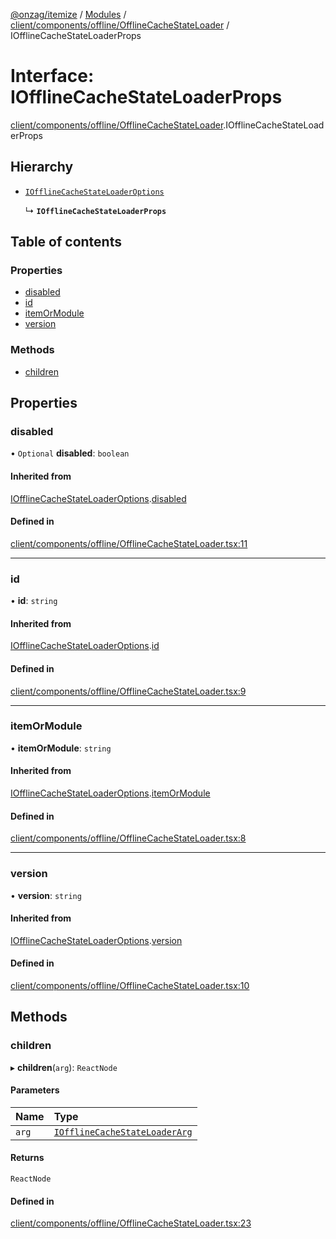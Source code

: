 [@onzag/itemize](../README.md) / [Modules](../modules.md) / [client/components/offline/OfflineCacheStateLoader](../modules/client_components_offline_OfflineCacheStateLoader.md) / IOfflineCacheStateLoaderProps

# Interface: IOfflineCacheStateLoaderProps

[client/components/offline/OfflineCacheStateLoader](../modules/client_components_offline_OfflineCacheStateLoader.md).IOfflineCacheStateLoaderProps

## Hierarchy

- [`IOfflineCacheStateLoaderOptions`](client_components_offline_OfflineCacheStateLoader.IOfflineCacheStateLoaderOptions.md)

  ↳ **`IOfflineCacheStateLoaderProps`**

## Table of contents

### Properties

- [disabled](client_components_offline_OfflineCacheStateLoader.IOfflineCacheStateLoaderProps.md#disabled)
- [id](client_components_offline_OfflineCacheStateLoader.IOfflineCacheStateLoaderProps.md#id)
- [itemOrModule](client_components_offline_OfflineCacheStateLoader.IOfflineCacheStateLoaderProps.md#itemormodule)
- [version](client_components_offline_OfflineCacheStateLoader.IOfflineCacheStateLoaderProps.md#version)

### Methods

- [children](client_components_offline_OfflineCacheStateLoader.IOfflineCacheStateLoaderProps.md#children)

## Properties

### disabled

• `Optional` **disabled**: `boolean`

#### Inherited from

[IOfflineCacheStateLoaderOptions](client_components_offline_OfflineCacheStateLoader.IOfflineCacheStateLoaderOptions.md).[disabled](client_components_offline_OfflineCacheStateLoader.IOfflineCacheStateLoaderOptions.md#disabled)

#### Defined in

[client/components/offline/OfflineCacheStateLoader.tsx:11](https://github.com/onzag/itemize/blob/a24376ed/client/components/offline/OfflineCacheStateLoader.tsx#L11)

___

### id

• **id**: `string`

#### Inherited from

[IOfflineCacheStateLoaderOptions](client_components_offline_OfflineCacheStateLoader.IOfflineCacheStateLoaderOptions.md).[id](client_components_offline_OfflineCacheStateLoader.IOfflineCacheStateLoaderOptions.md#id)

#### Defined in

[client/components/offline/OfflineCacheStateLoader.tsx:9](https://github.com/onzag/itemize/blob/a24376ed/client/components/offline/OfflineCacheStateLoader.tsx#L9)

___

### itemOrModule

• **itemOrModule**: `string`

#### Inherited from

[IOfflineCacheStateLoaderOptions](client_components_offline_OfflineCacheStateLoader.IOfflineCacheStateLoaderOptions.md).[itemOrModule](client_components_offline_OfflineCacheStateLoader.IOfflineCacheStateLoaderOptions.md#itemormodule)

#### Defined in

[client/components/offline/OfflineCacheStateLoader.tsx:8](https://github.com/onzag/itemize/blob/a24376ed/client/components/offline/OfflineCacheStateLoader.tsx#L8)

___

### version

• **version**: `string`

#### Inherited from

[IOfflineCacheStateLoaderOptions](client_components_offline_OfflineCacheStateLoader.IOfflineCacheStateLoaderOptions.md).[version](client_components_offline_OfflineCacheStateLoader.IOfflineCacheStateLoaderOptions.md#version)

#### Defined in

[client/components/offline/OfflineCacheStateLoader.tsx:10](https://github.com/onzag/itemize/blob/a24376ed/client/components/offline/OfflineCacheStateLoader.tsx#L10)

## Methods

### children

▸ **children**(`arg`): `ReactNode`

#### Parameters

| Name | Type |
| :------ | :------ |
| `arg` | [`IOfflineCacheStateLoaderArg`](client_components_offline_OfflineCacheStateLoader.IOfflineCacheStateLoaderArg.md) |

#### Returns

`ReactNode`

#### Defined in

[client/components/offline/OfflineCacheStateLoader.tsx:23](https://github.com/onzag/itemize/blob/a24376ed/client/components/offline/OfflineCacheStateLoader.tsx#L23)
